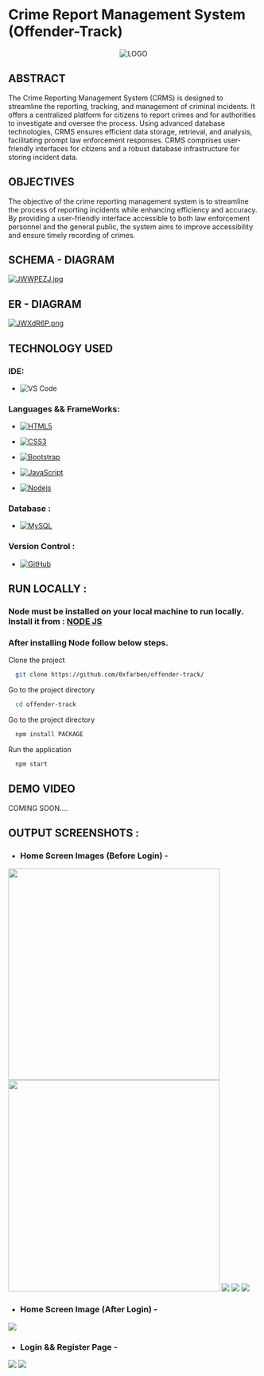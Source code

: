 <h1>Crime Report Management System (Offender-Track)</h1>
<div align="center">
  <a><img src="https://iili.io/JVnxbv1.jpg" alt="LOGO"/></a>
</div>

## ABSTRACT
The Crime Reporting Management System (CRMS) is designed to streamline the reporting, tracking, and management of criminal incidents. It offers a centralized platform for citizens to report crimes and for authorities to investigate and oversee the process. Using advanced database technologies, CRMS ensures efficient data storage, retrieval, and analysis, facilitating prompt law enforcement responses. CRMS comprises user-friendly interfaces for citizens and a robust database infrastructure for storing incident data.

## OBJECTIVES
The objective of the crime reporting management system is to streamline the process of reporting incidents while enhancing efficiency and accuracy. By providing a user-friendly interface accessible to both law enforcement personnel and the general public, the system aims to improve accessibility and ensure timely recording of crimes.

## SCHEMA - DIAGRAM
<a href="https://freeimage.host/"><img src="https://iili.io/JWWPEZJ.jpg" alt="JWWPEZJ.jpg" border="0"></a>

## ER - DIAGRAM
<a href="https://freeimage.host/"><img src="https://iili.io/JWXdR6P.png" alt="JWXdR6P.png" border="0"></a>

## TECHNOLOGY USED

### IDE:
- ![VS Code](https://img.shields.io/badge/Visual_Studio_Code-0078D4?style=for-the-badge&logo=visual%20studio%20code&logoColor=white)

### Languages && FrameWorks:
- [![HTML5](https://img.shields.io/badge/-HTML5-E34F26?style=flat&logo=html5&logoColor=white&link=https://github.com/0xfarben)](https://github.com/0xfarben) 

- [![CSS3](https://img.shields.io/badge/-CSS3-1572B6?style=flat&logo=css3&link=https://github.com/0xfarben)](https://github.com/0xfarben) 

- [![Bootstrap](https://img.shields.io/badge/-Bootstrap-563D7C?style=flat&logo=bootstrap&link=https://github.com/0xfarben)](https://github.com/0xfarben) 

- [![JavaScript](https://img.shields.io/badge/-JavaScript-black?style=flat&logo=javascript&link=https://github.com/0xfarben)](https://github.com/0xfarben)

- [![Nodejs](https://img.shields.io/badge/-Nodejs-black?style=flat&logo=Node.js&link=https://github.com/0xfarben)](https://github.com/0xfarben)  

### Database :
- [![MySQL](https://img.shields.io/badge/-MySQL-black?style=flat&logo=mysql&link=https://github.com/0xfarben)](https://github.com/0xfarben)

### Version Control :
- [![GitHub](https://img.shields.io/badge/-GitHub-181717?style=flat&logo=github&link=https://github.com/0xfarben)](https://github.com/0xfarben)

## RUN LOCALLY :

### Node must be installed on your local machine to run locally. Install it from : <a href="https://nodejs.org/" >NODE JS</a>
### After installing Node follow below steps.
Clone the project

```bash
  git clone https://github.com/0xfarben/offender-track/
```

Go to the project directory

```bash
  cd offender-track
```

Go to the project directory

```bash
  npm install PACKAGE
```

Run the application

```bash
  npm start
```


## DEMO VIDEO

COMING SOON....

## OUTPUT SCREENSHOTS :
- ### Home Screen Images (Before Login) -
<img src="https://github.com/0xfarben/offender-track/blob/main/screens/1p_1photo.png" width="425"/> <img src="https://github.com/0xfarben/offender-track/blob/main/screens/1p_2photo.png" width="425"/> 
<img src="https://github.com/0xfarben/offender-track/blob/main/screens/1p_1photo.png" />
<img src="https://github.com/0xfarben/offender-track/blob/main/screens/1p_2photo.png" />
<img src="https://github.com/0xfarben/offender-track/blob/main/screens/1p_3photo.png" />

- ### Home Screen Image (After Login) - 
<img src="https://github.com/0xfarben/offender-track/blob/main/screens/after_login.png" />

- ### Login && Register Page -
<img src="https://github.com/0xfarben/offender-track/blob/main/screens/login.png" />
<img src="https://github.com/0xfarben/offender-track/blob/main/screens/signup.png" />


